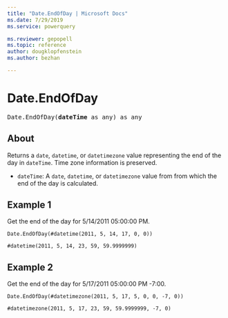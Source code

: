 ```yaml
---
title: "Date.EndOfDay | Microsoft Docs"
ms.date: 7/29/2019
ms.service: powerquery

ms.reviewer: gepopell
ms.topic: reference
author: dougklopfenstein
ms.author: bezhan

---
```

# Date.EndOfDay

<pre>
Date.EndOfDay(<b>dateTime</b> as any) as any
</pre>
  
## About  
Returns a `date`, `datetime`, or `datetimezone` value representing the end of the day in `dateTime`. Time zone information is preserved. <ul> <li><code>dateTime</code>: A <code>date</code>, <code>datetime</code>, or <code>datetimezone</code> value from from which the end of the day is calculated.</li> </ul>

## Example 1
Get the end of the day for 5/14/2011 05:00:00 PM.

```powerquery-m
Date.EndOfDay(#datetime(2011, 5, 14, 17, 0, 0))
```

`#datetime(2011, 5, 14, 23, 59, 59.9999999)`

## Example 2
Get the end of the day for 5/17/2011 05:00:00 PM -7:00.

```powerquery-m
Date.EndOfDay(#datetimezone(2011, 5, 17, 5, 0, 0, -7, 0))
```

`#datetimezone(2011, 5, 17, 23, 59, 59.9999999, -7, 0)`
